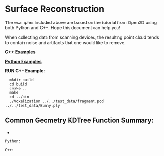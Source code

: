 # Surface Reconstruction
The examples included above are based on the tutorial from Open3D using both Python and C++. Hope this document can help you! 

When collecting data from scanning devices, the resulting point cloud tends to contain noise and artifacts that one would like to remove.

[**C++ Examples**]()

[**Python Examples**]()

**RUN C++ Example:** 
```
  mkdir build
  cd build
  cmake ..
  make
  cd ../bin
  ./Voxelization ../../test_data/fragment.pcd ../../test_data/Bunny.ply
```

## Common Geometry KDTree Function Summary:
  - 
  ```
  Python: 

  C++: 
  ```